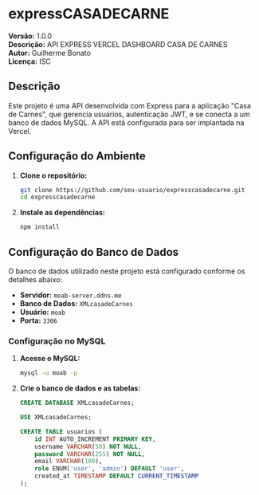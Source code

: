 
# expressCASADECARNE

**Versão:** 1.0.0  
**Descrição:** API EXPRESS VERCEL DASHBOARD CASA DE CARNES  
**Autor:** Guilherme Bonato  
**Licença:** ISC

## Descrição

Este projeto é uma API desenvolvida com Express para a aplicação "Casa de Carnes", que gerencia usuários, autenticação JWT, e se conecta a um banco de dados MySQL. A API está configurada para ser implantada na Vercel.

## Configuração do Ambiente

1. **Clone o repositório:**

    ```bash
    git clone https://github.com/seu-usuario/expresscasadecarne.git
    cd expresscasadecarne
    ```

2. **Instale as dependências:**

    ```bash
    npm install
    ```

## Configuração do Banco de Dados

O banco de dados utilizado neste projeto está configurado conforme os detalhes abaixo:

- **Servidor:** `moab-server.ddns.me`
- **Banco de Dados:** `XMLcasadeCarnes`
- **Usuário:** `moab`
- **Porta:** `3306`

### Configuração no MySQL

1. **Acesse o MySQL:**

    ```bash
    mysql -u moab -p
    ```

2. **Crie o banco de dados e as tabelas:**

    ```sql
    CREATE DATABASE XMLcasadeCarnes;

    USE XMLcasadeCarnes;

    CREATE TABLE usuarios (
        id INT AUTO_INCREMENT PRIMARY KEY,
        username VARCHAR(50) NOT NULL,
        password VARCHAR(255) NOT NULL,
        email VARCHAR(100),
        role ENUM('user', 'admin') DEFAULT 'user',
        created_at TIMESTAMP DEFAULT CURRENT_TIMESTAMP
    );
    ```

